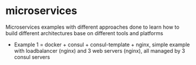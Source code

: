 # microservices
Microservices examples with different approaches done to learn how to build different architectures base on different tools and platforms

* Example 1 = docker + consul + consul-template + nginx, simple example with loadbalancer (nginx) and 3 web servers (nginx), all managed by 3 consul servers